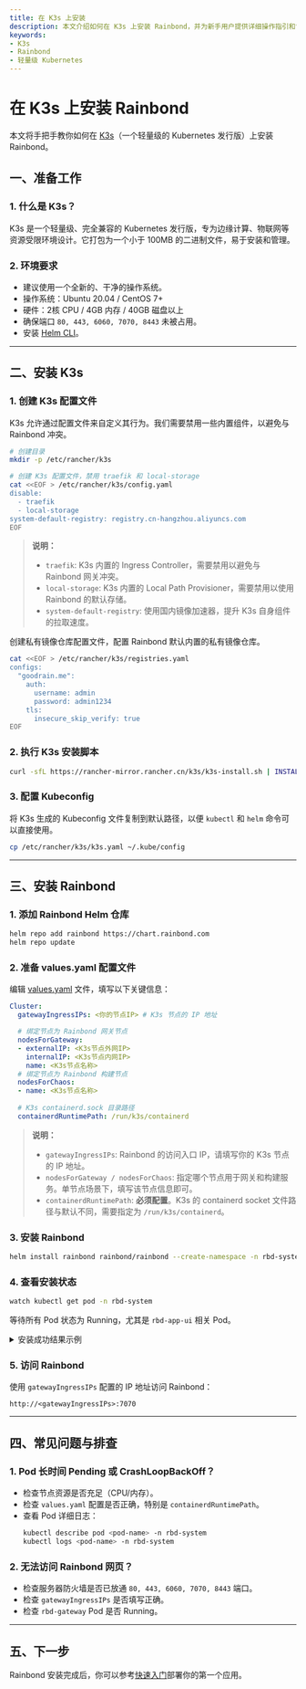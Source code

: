 ```yaml
---
title: 在 K3s 上安装
description: 本文介绍如何在 K3s 上安装 Rainbond，并为新手用户提供详细操作指引和常见问题解答。
keywords:
- K3s
- Rainbond
- 轻量级 Kubernetes
---
```


# 在 K3s 上安装 Rainbond

本文将手把手教你如何在 [K3s](https://k3s.io/)（一个轻量级的 Kubernetes 发行版）上安装 Rainbond。

## 一、准备工作

### 1. 什么是 K3s？
K3s 是一个轻量级、完全兼容的 Kubernetes 发行版，专为边缘计算、物联网等资源受限环境设计。它打包为一个小于 100MB 的二进制文件，易于安装和管理。

### 2. 环境要求
- 建议使用一个全新的、干净的操作系统。
- 操作系统：Ubuntu 20.04 / CentOS 7+
- 硬件：2核 CPU / 4GB 内存 / 40GB 磁盘以上
- 确保端口 `80, 443, 6060, 7070, 8443` 未被占用。
- 安装 [Helm CLI](https://helm.sh/docs/intro/install/)。

---

## 二、安装 K3s

### 1. 创建 K3s 配置文件

K3s 允许通过配置文件来自定义其行为。我们需要禁用一些内置组件，以避免与 Rainbond 冲突。

```bash
# 创建目录
mkdir -p /etc/rancher/k3s

# 创建 K3s 配置文件，禁用 traefik 和 local-storage
cat <<EOF > /etc/rancher/k3s/config.yaml
disable:
  - traefik
  - local-storage
system-default-registry: registry.cn-hangzhou.aliyuncs.com
EOF
```

> **说明：**
> - `traefik`: K3s 内置的 Ingress Controller，需要禁用以避免与 Rainbond 网关冲突。
> - `local-storage`: K3s 内置的 Local Path Provisioner，需要禁用以使用 Rainbond 的默认存储。
> - `system-default-registry`: 使用国内镜像加速器，提升 K3s 自身组件的拉取速度。

创建私有镜像仓库配置文件，配置 Rainbond 默认内置的私有镜像仓库。

```bash
cat <<EOF > /etc/rancher/k3s/registries.yaml
configs:
  "goodrain.me":
    auth:
      username: admin
      password: admin1234
    tls:
      insecure_skip_verify: true
EOF
```

### 2. 执行 K3s 安装脚本

```bash
curl -sfL https://rancher-mirror.rancher.cn/k3s/k3s-install.sh | INSTALL_K3S_MIRROR=cn sh -s -
```

### 3. 配置 Kubeconfig

将 K3s 生成的 Kubeconfig 文件复制到默认路径，以便 `kubectl` 和 `helm` 命令可以直接使用。

```bash
cp /etc/rancher/k3s/k3s.yaml ~/.kube/config
```

---

## 三、安装 Rainbond

### 1. 添加 Rainbond Helm 仓库

```bash
helm repo add rainbond https://chart.rainbond.com
helm repo update
```

### 2. 准备 values.yaml 配置文件

编辑 [values.yaml](../../installation/install-with-helm/vaules-config.md) 文件，填写以下关键信息：

```yaml title="vim values.yaml"
Cluster:
  gatewayIngressIPs: <你的节点IP> # K3s 节点的 IP 地址

  # 绑定节点为 Rainbond 网关节点
  nodesForGateway:
  - externalIP: <K3s节点外网IP>
    internalIP: <K3s节点内网IP>
    name: <K3s节点名称>
  # 绑定节点为 Rainbond 构建节点
  nodesForChaos:
  - name: <K3s节点名称>
  
  # K3s containerd.sock 目录路径
  containerdRuntimePath: /run/k3s/containerd
```

> **说明：**
> - `gatewayIngressIPs`: Rainbond 的访问入口 IP，请填写你的 K3s 节点的 IP 地址。
> - `nodesForGateway / nodesForChaos`: 指定哪个节点用于网关和构建服务。单节点场景下，填写该节点信息即可。
> - `containerdRuntimePath`: **必须配置**。K3s 的 containerd socket 文件路径与默认不同，需要指定为 `/run/k3s/containerd`。

### 3. 安装 Rainbond

```bash
helm install rainbond rainbond/rainbond --create-namespace -n rbd-system -f values.yaml
```

### 4. 查看安装状态

```bash
watch kubectl get pod -n rbd-system
```

等待所有 Pod 状态为 Running，尤其是 `rbd-app-ui` 相关 Pod。

<details>
<summary>安装成功结果示例</summary>

```bash
NAME                                      READY   STATUS    RESTARTS   AGE
local-path-provisioner-78d88b6df5-wkr84   1/1     Running   0          5m37s
minio-0                                   1/1     Running   0          5m37s
rainbond-operator-59ff8bb988-nlqrt        1/1     Running   0          5m56s
rbd-api-5466bd748f-brqmv                  1/1     Running   0          5m15s
rbd-app-ui-5577b8ff88-fpnnv               1/1     Running   0          4m39s
rbd-chaos-6828h                           1/1     Running   0          5m12s
rbd-db-0                                  1/1     Running   0          5m35s
rbd-gateway-69bfb68f4d-7xd9n              2/2     Running   0          5m34s
rbd-hub-8457697d4c-fqwgn                  1/1     Running   0          5m28s
rbd-monitor-0                             1/1     Running   0          5m27s
rbd-mq-5b6f94b695-gmdnn                   1/1     Running   0          5m25s
rbd-worker-7db9f9cccc-s9wml               1/1     Running   0          5m22s
```

</details>

### 5. 访问 Rainbond

使用 `gatewayIngressIPs` 配置的 IP 地址访问 Rainbond：

```
http://<gatewayIngressIPs>:7070
```

---

## 四、常见问题与排查

### 1. Pod 长时间 Pending 或 CrashLoopBackOff？
- 检查节点资源是否充足（CPU/内存）。
- 检查 `values.yaml` 配置是否正确，特别是 `containerdRuntimePath`。
- 查看 Pod 详细日志：
  ```bash
  kubectl describe pod <pod-name> -n rbd-system
  kubectl logs <pod-name> -n rbd-system
  ```

### 2. 无法访问 Rainbond 网页？
- 检查服务器防火墙是否已放通 `80, 443, 6060, 7070, 8443` 端口。
- 检查 `gatewayIngressIPs` 是否填写正确。
- 检查 `rbd-gateway` Pod 是否 Running。

---

## 五、下一步

Rainbond 安装完成后，你可以参考[快速入门](/docs/quick-start/getting-started/)部署你的第一个应用。
